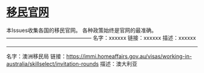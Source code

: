 # [移民官网](https://github.com/jdzj/immi/issues/2)

本Issues收集各国的移民官网。
各种政策始终是官网的最准确。
————————————————
名字：xxxxxx
链接：xxxxxx
描述：xxxxxx

---

名字：澳洲移民局
链接：https://immi.homeaffairs.gov.au/visas/working-in-australia/skillselect/invitation-rounds
描述：澳大利亚